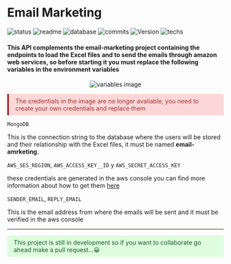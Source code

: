 # Email Marketing

![status](https://img.shields.io/badge/status-running-green.svg?colorB=00C106) ![readme](https://img.shields.io/badge/readme-OK-green.svg?colorB=00C106) ![database](https://img.shields.io/badge/database-none-green.svg?colorB=00C106) ![commits](https://img.shields.io/badge/commits-8-blue.svg) ![Version](https://img.shields.io/badge/tag-v1.0-orange.svg)
![techs](https://img.shields.io/badge/techs-javascript—node-green.svg)

#### This API complements the email-marketing project containing the endpoints to load the Excel files and to send the emails through amazon web services, so before starting it you must replace the following variables in the environment variables

<p align="center">
  <img alt="variables image" src="https://s3.amazonaws.com/images.andrewakosta.com/variables-emailp-marketing.jpeg">
</p>

<p style="color:#9c2f2f;background-color:#ff000026;padding: 8px 15px; border-left:4px solid ">The credentials in the image are no longer available, you need to create your own credentials and replace them</p>

`MongoDB`

 <p>This is the connection string to the database where the users will be stored and their relationship with the Excel files, it must be named <b>email-amrketing</b>.</p>

`AWS_SES_REGION`, `AWS_ACCESS_KEY__ID` y `AWS_SECRET_ACCESS_KEY` <br>

<p>
these credentials are generated in the aws console you can find more information about how to get them 
<a href="https://docs.aws.amazon.com/es_es/ses/latest/DeveloperGuide/get-aws-keys.html">here</a>
</p>

`SENDER_EMAIL`, `REPLY_EMAIL`

This is the email address from where the emails will be sent and it must be verified in the aws console

---

<p style="color:#125a20;background-color:#04ff001f;padding: 8px 15px;">This project is still in development so if you want to collaborate go ahead make a pull request...😀</p>


